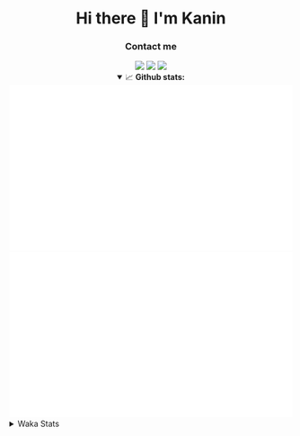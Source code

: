<div align="center">
 <h1>Hi there 👋 I'm Kanin</h1>
 <h3>Contact me</h3>
 <a href="mailto:im@kanin.dev"><img src="https://img.shields.io/badge/gmail-%23D14836.svg?&style=for-the-badge&logo=gmail&logoColor=white"/></a>
 <a href="https://twitter.com/KaninDev"><img src="https://img.shields.io/badge/twitter-%231DA1F2.svg?&style=for-the-badge&logo=twitter&logoColor=white"/></a>
 <a href="https://www.linkedin.com/in/KaninDev"><img src="https://img.shields.io/badge/linkedin-%230077B5.svg?&style=for-the-badge&logo=linkedin&logoColor=white"/></a>
<details open>
  <summary>📈 <b>Github stats:</b></summary>
  <img src="https://github.com/Kanin/Kanin/blob/master/scripts/GitHubStats/generated/overview.svg"/>
  <img src="https://github.com/Kanin/Kanin/blob/master/scripts/GitHubStats/generated/languages.svg"/>
</details>
</div>

<details>
 <summary>Waka Stats</summary>

<!--START_SECTION:waka-->
![Code Time](http://img.shields.io/badge/Code%20Time-2%2C070%20hrs%2032%20mins-blue)

![Profile Views](http://img.shields.io/badge/Profile%20Views-0-blue)

![Lines of code](https://img.shields.io/badge/From%20Hello%20World%20I%27ve%20Written-848.7%20thousand%20lines%20of%20code-blue)

**🐱 My GitHub Data** 

> 📦 101.7 kB Used in GitHub's Storage 
 > 
> 🏆 484 Contributions in the Year 2023
 > 
> 🚫 Not Opted to Hire
 > 
> 📜 22 Public Repositories 
 > 
> 🔑 10 Private Repositories 
 > 
**I'm an Early 🐤** 

```text
🌞 Morning                2140 commits        ██████░░░░░░░░░░░░░░░░░░░   25.27 % 
🌆 Daytime                2541 commits        ████████░░░░░░░░░░░░░░░░░   30.01 % 
🌃 Evening                2509 commits        ███████░░░░░░░░░░░░░░░░░░   29.63 % 
🌙 Night                  1277 commits        ████░░░░░░░░░░░░░░░░░░░░░   15.08 % 
```
📅 **I'm Most Productive on Monday** 

```text
Monday                   1600 commits        █████░░░░░░░░░░░░░░░░░░░░   18.90 % 
Tuesday                  1123 commits        ███░░░░░░░░░░░░░░░░░░░░░░   13.26 % 
Wednesday                788 commits         ██░░░░░░░░░░░░░░░░░░░░░░░   09.31 % 
Thursday                 1263 commits        ████░░░░░░░░░░░░░░░░░░░░░   14.92 % 
Friday                   1366 commits        ████░░░░░░░░░░░░░░░░░░░░░   16.13 % 
Saturday                 821 commits         ██░░░░░░░░░░░░░░░░░░░░░░░   09.70 % 
Sunday                   1506 commits        ████░░░░░░░░░░░░░░░░░░░░░   17.79 % 
```


📊 **This Week I Spent My Time On** 

```text
🕑︎ Time Zone: America/New_York

💬 Programming Languages: 
Python                   1 hr 20 mins        █████████████████████████   100.00 % 

🔥 Editors: 
PyCharm                  1 hr 20 mins        █████████████████████████   100.00 % 

🐱‍💻 Projects: 
BB-CommunityBot          1 hr 20 mins        █████████████████████████   100.00 % 

💻 Operating System: 
Windows                  1 hr 20 mins        █████████████████████████   100.00 % 
```

**I Mostly Code in Python** 

```text
Python                   26 repos            ██████████████░░░░░░░░░░░   57.78 % 
Java                     7 repos             ████░░░░░░░░░░░░░░░░░░░░░   15.56 % 
JavaScript               4 repos             ██░░░░░░░░░░░░░░░░░░░░░░░   08.89 % 
Kotlin                   2 repos             █░░░░░░░░░░░░░░░░░░░░░░░░   04.44 % 
HTML                     2 repos             █░░░░░░░░░░░░░░░░░░░░░░░░   04.44 % 
```



**Timeline**

![Lines of Code chart](https://raw.githubusercontent.com/Kanin/Kanin/master/assets/bar_graph.png)


 Last Updated on 06/08/2023 01:49:29 UTC
<!--END_SECTION:waka-->
</details>
